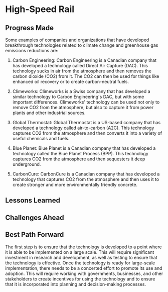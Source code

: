 # High-Speed Rail

## Progress Made



Some examples of companies and organizations that have developed breakthrough technologies related to climate change and greenhouse gas emissions reductions are:

1. Carbon Engineering: Carbon Engineering is a Canadian company that has developed a technology called Direct Air Capture (DAC). This technology sucks in air from the atmosphere and then removes the carbon dioxide (CO2) from it. The CO2 can then be used for things like enhanced oil recovery or to create carbon-neutral fuels.

2. Climeworks: Climeworks is a Swiss company that has developed a similar technology to Carbon Engineering's DAC, but with some important differences. Climeworks' technology can be used not only to remove CO2 from the atmosphere, but also to capture it from power plants and other industrial sources.

3. Global Thermostat: Global Thermostat is a US-based company that has developed a technology called air-to-carbon (A2C). This technology captures CO2 from the atmosphere and then converts it into a variety of useful chemicals and fuels.

4. Blue Planet: Blue Planet is a Canadian company that has developed a technology called the Blue Planet Process (BPP). This technology captures CO2 from the atmosphere and then sequesters it deep underground.

5. CarbonCure: CarbonCure is a Canadian company that has developed a technology that captures CO2 from the atmosphere and then uses it to create stronger and more environmentally friendly concrete.

## Lessons Learned



## Challenges Ahead



## Best Path Forward



The first step is to ensure that the technology is developed to a point where it is able to be implemented on a large scale. This will require significant investment in research and development, as well as testing to ensure that the technology is effective. Once the technology is ready for large-scale implementation, there needs to be a concerted effort to promote its use and adoption. This will require working with governments, businesses, and other stakeholders to create incentives for using the technology and to ensure that it is incorporated into planning and decision-making processes.
